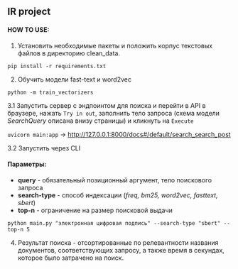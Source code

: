 ## IR project

#### HOW TO USE:
1. Установить необходимые пакеты и положить корпус текстовых файлов в директорию clean_data.

`pip install -r requirements.txt`

2. Обучить модели fast-text и word2vec

`
python -m train_vectorizers 
`

3.1 Запустить сервер с эндпоинтом для поиска и перейти в API в браузере, нажать `Try in out`, заполнить тело запроса (схема модели *SearchQuery* описана внизу страницы) и кликнуть на `Execute`

`uvicorn main:app` →  http://127.0.0.1:8000/docs#/default/search_search_post

3.2 Запустить через CLI

#### Параметры:
- **query** - обязательный позиционный аргумент, тело поискового запроса
- **search-type** - способ индексации (*freq, bm25, word2vec, fasttext, sbert*)
- **top-n** - ограничение на размер поисковой выдачи

`
python main.py "электронная цифровая подпись" --search-type "sbert" --top-n 5
`

4. Результат поиска - отсортированные по релевантности названия документов, соответствующих запросу, а также время в секундах, которое было затрачено на поиск.
